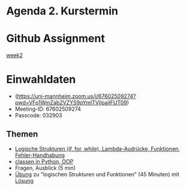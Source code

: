 # Agenda 2. Kurstermin

# Github Assignment
[week2](https://classroom.github.com/a/N3hJfnhu)

# Einwahldaten
* (https://uni-mannheim.zoom.us/j/67602509274?pwd=VFo1WmZab2VZYS9pYmlTVjlpajlFUT09)
* Meeting-ID: 67602509274
* Passcode: 032903


## Themen 
* [Logische Strukturen (if, for, while), Lambda-Audrücke, Funktionen, Fehler-Handhabung](03_logical_functions.ipynb)
* [classen in Python, OOP](03_objekt_orientiert.ipynb)
* Fragen, Ausblick (5 min)
* [Übung](02_logical_functions_exercise.ipynb) zu "logischen Strukturen und Funktionen" (45 Minuten) mit [Lösung](04_logical_functions_exercise_solution.ipynb)

